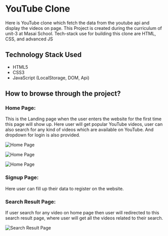 # YouTube Clone
Here is YouTube clone which fetch the data from the youtube api and display the videos on page. This Project is created during the curriculum of unit-3 at Masai School. Tech-stack use for building this clone are HTML, CSS, and advanced JS

## Technology Stack Used 
* HTML5
* CSS3
* JavaScript (LocalStorage, DOM, Api)

## How to browse through the project? 

### Home Page:
This is the Landing page when the user enters the website for the first time this page will show up. Here user will get popular YouTube videos, user can also search for any kind of videos which are available on YouTube. And dropdown for login is also provided.


![Home Page](https://miro.medium.com/max/700/1*nhm4FnPWW69oTAEPT02umQ.png)

![Home Page](https://miro.medium.com/max/700/1*pubZ43mTZuFsfig1knNrmw.png)

![Home Page](https://miro.medium.com/max/700/1*nLb4RlocoCzqqRXtXvpmbQ.png)

### Signup Page:
Here user can fill up their data to register on the website.


### Search Result Page:
If user search for any video on home page then user will redirected to this search result page, where user will get all the videos related to their search.

![Search Result Page](https://miro.medium.com/max/700/1*zsHeGzShFhwXJiX2UwKJwg.png)



